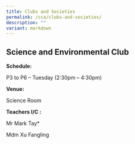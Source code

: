 ```yaml
---
title: Clubs and Societies
permalink: /cca/clubs-and-societies/
description: ""
variant: markdown
---
```

Science and Environmental Club
------------------------------

**Schedule:**

P3 to P6 – Tuesday (2:30pm – 4:30pm)

**Venue:**

Science Room

**Teachers I/C :**

Mr Mark Tay*

Mdm Xu Fangling